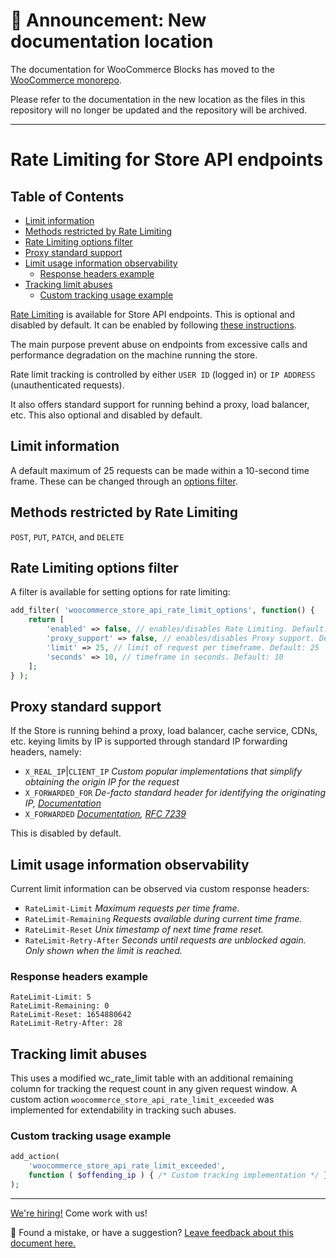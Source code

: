 # 📣 Announcement: New documentation location

The documentation for WooCommerce Blocks has moved to the [WooCommerce monorepo](https://github.com/woocommerce/woocommerce/tree/trunk/plugins/woocommerce-blocks/docs/).

Please refer to the documentation in the new location as the files in this repository will no longer be updated and the repository will be archived.

---

# Rate Limiting for Store API endpoints <!-- omit in toc -->

## Table of Contents <!-- omit in toc -->

-   [Limit information](#limit-information)
-   [Methods restricted by Rate Limiting](#methods-restricted-by-rate-limiting)
-   [Rate Limiting options filter](#rate-limiting-options-filter)
-   [Proxy standard support](#proxy-standard-support)
-   [Limit usage information observability](#limit-usage-information-observability)
    -   [Response headers example](#response-headers-example)
-   [Tracking limit abuses](#tracking-limit-abuses)
    -   [Custom tracking usage example](#custom-tracking-usage-example)

[Rate Limiting](https://github.com/woocommerce/woocommerce-blocks/pull/5962) is available for Store API endpoints. This is optional and disabled by default. It can be enabled by following [these instructions](#rate-limiting-options-filter).

The main purpose prevent abuse on endpoints from excessive calls and performance degradation on the machine running the store.

Rate limit tracking is controlled by either `USER ID` (logged in) or `IP ADDRESS` (unauthenticated requests).

It also offers standard support for running behind a proxy, load balancer, etc. This also optional and disabled by default.

## Limit information

A default maximum of 25 requests can be made within a 10-second time frame. These can be changed through an [options filter](#rate-limiting-options-filter).

## Methods restricted by Rate Limiting

`POST`, `PUT`, `PATCH`, and `DELETE`

## Rate Limiting options filter

A filter is available for setting options for rate limiting:

```php
add_filter( 'woocommerce_store_api_rate_limit_options', function() {
	return [
		'enabled' => false, // enables/disables Rate Limiting. Default: false
		'proxy_support' => false, // enables/disables Proxy support. Default: false
		'limit' => 25, // limit of request per timeframe. Default: 25
		'seconds' => 10, // timeframe in seconds. Default: 10
	];
} );
```

## Proxy standard support

If the Store is running behind a proxy, load balancer, cache service, CDNs, etc. keying limits by IP is supported through standard IP forwarding headers, namely:

-   `X_REAL_IP`|`CLIENT_IP` _Custom popular implementations that simplify obtaining the origin IP for the request_
-   `X_FORWARDED_FOR` _De-facto standard header for identifying the originating IP, [Documentation](https://developer.mozilla.org/en-US/docs/Web/HTTP/Headers/X-Forwarded-For)_
-   `X_FORWARDED` _[Documentation](https://developer.mozilla.org/en-US/docs/Web/HTTP/Headers/Forwarded), [RFC 7239](https://datatracker.ietf.org/doc/html/rfc7239)_

This is disabled by default.

## Limit usage information observability

Current limit information can be observed via custom response headers:

-   `RateLimit-Limit` _Maximum requests per time frame._
-   `RateLimit-Remaining` _Requests available during current time frame._
-   `RateLimit-Reset` _Unix timestamp of next time frame reset._
-   `RateLimit-Retry-After` _Seconds until requests are unblocked again. Only shown when the limit is reached._

### Response headers example

```http
RateLimit-Limit: 5
RateLimit-Remaining: 0
RateLimit-Reset: 1654880642
RateLimit-Retry-After: 28
```

## Tracking limit abuses

This uses a modified wc_rate_limit table with an additional remaining column for tracking the request count in any given request window.
A custom action `woocommerce_store_api_rate_limit_exceeded` was implemented for extendability in tracking such abuses.

### Custom tracking usage example

```php
add_action(
    'woocommerce_store_api_rate_limit_exceeded',
    function ( $offending_ip ) { /* Custom tracking implementation */ }
);
```

<!-- FEEDBACK -->

---

[We're hiring!](https://woocommerce.com/careers/) Come work with us!

🐞 Found a mistake, or have a suggestion? [Leave feedback about this document here.](https://github.com/woocommerce/woocommerce-blocks/issues/new?assignees=&labels=type%3A+documentation&template=--doc-feedback.md&title=Feedback%20on%20./src/StoreApi/docs/rate-limiting.md)

<!-- /FEEDBACK -->

